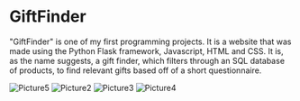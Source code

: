 # GiftFinder

"GiftFinder" is one of my first programming projects. It is a website that was made using the Python Flask framework, Javascript, HTML and CSS. 
It is, as the name suggests, a gift finder, which filters through an SQL database of products, to find relevant gifts based off of a short questionnaire.

![Picture5](https://user-images.githubusercontent.com/46442570/112625670-2759d700-8e27-11eb-981e-984b5f4a8540.png)
![Picture2](https://user-images.githubusercontent.com/46442570/112625722-3771b680-8e27-11eb-8434-8f08c22d1240.png)
![Picture3](https://user-images.githubusercontent.com/46442570/112625818-4bb5b380-8e27-11eb-9b1b-bf232bdd1f2d.png)
![Picture4](https://user-images.githubusercontent.com/46442570/112625826-4d7f7700-8e27-11eb-89ba-4ab7e7176ede.png)
